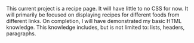This current project is a recipe page.
It will have little to no CSS for now.
It will primarily be focused on displaying recipes for different foods from different links.
On completion, I will have demonstrated my basic HTML knowledge.
This knowledge includes, but is not limited to: lists, headers, paragraphs.